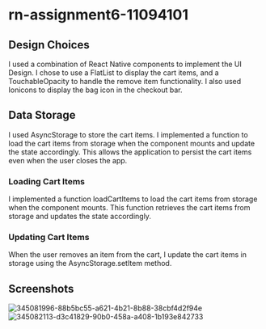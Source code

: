 # rn-assignment6-11094101
## Design Choices 
I used a combination of React Native components to implement the UI Design. I chose to use a FlatList to display the cart items, and a TouchableOpacity to handle the remove item functionality. I also used Ionicons to display the bag icon in the checkout bar.

## Data Storage
I used AsyncStorage to store the cart items. I implemented a function to load the cart items from storage when the component mounts and update the state accordingly. This allows the application to persist the cart items even when the user closes the app.

### Loading Cart Items
I implemented a function loadCartItems to load the cart items from storage when the component mounts. This function retrieves the cart items from storage and updates the state accordingly.

### Updating Cart Items
When the user removes an item from the cart, I update the cart items in storage using the AsyncStorage.setItem method.

## Screenshots
![345081996-88b5bc55-a621-4b21-8b88-38cbf4d2f94e](https://github.com/AdamsDawood/rn-assignment6-11094101/assets/172335697/9ea5985d-edb1-4ec6-bd4b-e2a5fdd4ecc3)
![345082113-d3c41829-90b0-458a-a408-1b193e842733](https://github.com/AdamsDawood/rn-assignment6-11094101/assets/172335697/955d406d-7477-47e2-8107-762bc41b1fac)
